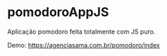 # pomodoroAppJS
Aplicação pomodoro feita totalmente com JS puro.

Demo: https://agenciasama.com.br/pomodoro/index
